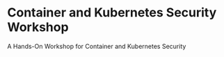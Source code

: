 # Container and Kubernetes Security Workshop

A Hands-On Workshop for Container and Kubernetes Security


